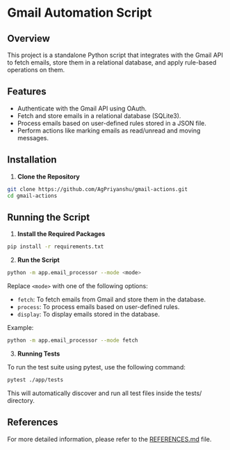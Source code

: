 # Gmail Automation Script

## Overview

This project is a standalone Python script that integrates with the Gmail API to fetch emails, store them in a relational database, and apply rule-based operations on them.

## Features

- Authenticate with the Gmail API using OAuth.
- Fetch and store emails in a relational database (SQLite3).
- Process emails based on user-defined rules stored in a JSON file.
- Perform actions like marking emails as read/unread and moving messages.

## Installation

1. **Clone the Repository**
  ```bash
  git clone https://github.com/AgPriyanshu/gmail-actions.git
  cd gmail-actions
  ```

## Running the Script

1. **Install the Required Packages**
  ```bash
  pip install -r requirements.txt
  ```

2. **Run the Script**
  ```bash
  python -m app.email_processor --mode <mode>
  ```

  Replace `<mode>` with one of the following options:
  - `fetch`: To fetch emails from Gmail and store them in the database.
  - `process`: To process emails based on user-defined rules.
  - `display`: To display emails stored in the database.

  Example:
  ```bash
  python -m app.email_processor --mode fetch
  ```

3. **Running Tests**

  To run the test suite using pytest, use the following command:
  ```bash
  pytest ./app/tests
  ```

This will automatically discover and run all test files inside the tests/ directory.

## References

For more detailed information, please refer to the [REFERENCES.md](REFERENCES.md) file.
